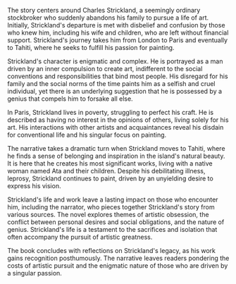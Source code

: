 The story centers around Charles Strickland, a seemingly ordinary stockbroker who suddenly abandons his family to pursue a life of art. Initially, Strickland's departure is met with disbelief and confusion by those who knew him, including his wife and children, who are left without financial support. Strickland's journey takes him from London to Paris and eventually to Tahiti, where he seeks to fulfill his passion for painting.

Strickland's character is enigmatic and complex. He is portrayed as a man driven by an inner compulsion to create art, indifferent to the social conventions and responsibilities that bind most people. His disregard for his family and the social norms of the time paints him as a selfish and cruel individual, yet there is an underlying suggestion that he is possessed by a genius that compels him to forsake all else.

In Paris, Strickland lives in poverty, struggling to perfect his craft. He is described as having no interest in the opinions of others, living solely for his art. His interactions with other artists and acquaintances reveal his disdain for conventional life and his singular focus on painting.

The narrative takes a dramatic turn when Strickland moves to Tahiti, where he finds a sense of belonging and inspiration in the island's natural beauty. It is here that he creates his most significant works, living with a native woman named Ata and their children. Despite his debilitating illness, leprosy, Strickland continues to paint, driven by an unyielding desire to express his vision.

Strickland's life and work leave a lasting impact on those who encounter him, including the narrator, who pieces together Strickland's story from various sources. The novel explores themes of artistic obsession, the conflict between personal desires and social obligations, and the nature of genius. Strickland's life is a testament to the sacrifices and isolation that often accompany the pursuit of artistic greatness.

The book concludes with reflections on Strickland's legacy, as his work gains recognition posthumously. The narrative leaves readers pondering the costs of artistic pursuit and the enigmatic nature of those who are driven by a singular passion.